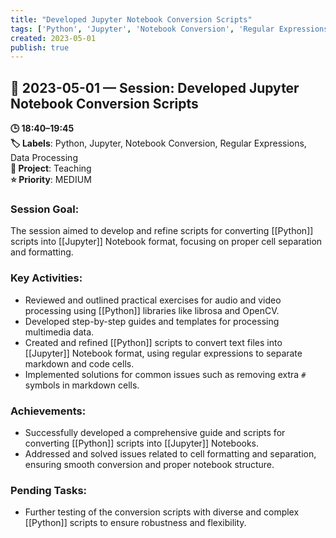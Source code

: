 ```yaml
---
title: "Developed Jupyter Notebook Conversion Scripts"
tags: ['Python', 'Jupyter', 'Notebook Conversion', 'Regular Expressions', 'Data Processing']
created: 2023-05-01
publish: true
---
```


## 📅 2023-05-01 — Session: Developed Jupyter Notebook Conversion Scripts

**🕒 18:40–19:45**  
**🏷️ Labels**: Python, Jupyter, Notebook Conversion, Regular Expressions, Data Processing  
**📂 Project**: Teaching  
**⭐ Priority**: MEDIUM  


### Session Goal:
The session aimed to develop and refine scripts for converting [[Python]] scripts into [[Jupyter]] Notebook format, focusing on proper cell separation and formatting.

### Key Activities:
- Reviewed and outlined practical exercises for audio and video processing using [[Python]] libraries like librosa and OpenCV.
- Developed step-by-step guides and templates for processing multimedia data.
- Created and refined [[Python]] scripts to convert text files into [[Jupyter]] Notebook format, using regular expressions to separate markdown and code cells.
- Implemented solutions for common issues such as removing extra `#` symbols in markdown cells.

### Achievements:
- Successfully developed a comprehensive guide and scripts for converting [[Python]] scripts into [[Jupyter]] Notebooks.
- Addressed and solved issues related to cell formatting and separation, ensuring smooth conversion and proper notebook structure.

### Pending Tasks:
- Further testing of the conversion scripts with diverse and complex [[Python]] scripts to ensure robustness and flexibility.
